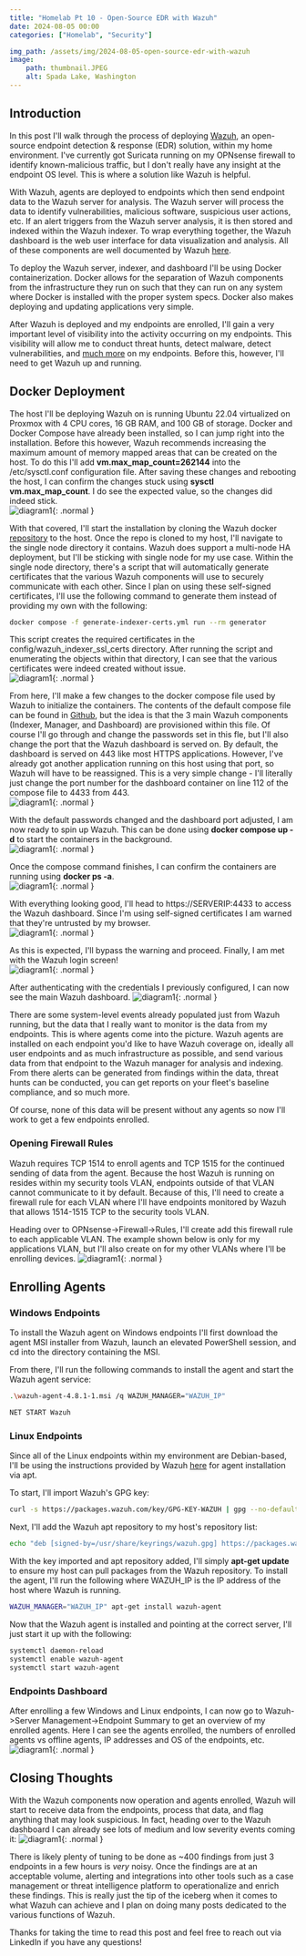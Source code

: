 ```yaml
---
title: "Homelab Pt 10 - Open-Source EDR with Wazuh"
date: 2024-08-05 00:00
categories: ["Homelab", "Security"]

img_path: /assets/img/2024-08-05-open-source-edr-with-wazuh
image:
    path: thumbnail.JPEG
    alt: Spada Lake, Washington
---
```

## Introduction
In this post I'll walk through the process of deploying [Wazuh](https://wazuh.com/), an open-source endpoint detection & response (EDR) solution, within my home environment. I've currently got Suricata running on my OPNsense firewall to identify known-malicious traffic, but I don't really have any insight at the endpoint OS level. This is where a solution like Wazuh is helpful. 

With Wazuh, agents are deployed to endpoints which then send endpoint data to the Wazuh server for analysis.  The Wazuh server will process the data to identify vulnerabilities, malicious software, suspicious user actions, etc. If an alert triggers from the Wazuh server analysis, it is then stored and indexed within the Wazuh indexer. To wrap everything together, the Wazuh dashboard is the web user interface for data visualization and analysis. All of these components are well documented by Wazuh [here](https://documentation.wazuh.com/current/getting-started/components/index.html).

To deploy the Wazuh server, indexer, and dashboard I'll be using Docker containerization. Docker allows for the separation of Wazuh components from the infrastructure they run on such that they can run on any system where Docker is installed with the proper system specs. Docker also makes deploying and updating applications very simple. 

After Wazuh is deployed and my endpoints are enrolled, I'll gain a very important level of visibility into the activity occurring on my endpoints. This visibility will allow me to conduct threat hunts, detect malware, detect vulnerabilities, and [much more](https://documentation.wazuh.com/current/getting-started/use-cases/index.html) on my endpoints. Before this, however, I'll need to get Wazuh up and running.

## Docker Deployment
The host I'll be deploying Wazuh on is running Ubuntu 22.04 virtualized on Proxmox with 4 CPU cores, 16 GB RAM, and 100 GB of storage. Docker and Docker Compose have already been installed, so I can jump right into the installation. Before this however, Wazuh recommends increasing the maximum amount of memory mapped areas that can be created on the host. To do this I'll add **vm.max_map_count=262144** into the /etc/sysctl.conf configuration file. After saving these changes and rebooting the host, I can confirm the changes stuck using **sysctl vm.max_map_count**. I do see the expected value, so the changes did indeed stick.  
![diagram1](1.png){: .normal }  

With that covered, I'll start the installation by cloning the Wazuh docker [repository](https://github.com/wazuh/wazuh-docker) to the host. Once the repo is cloned to my host, I'll navigate to the single node directory it contains. Wazuh does support a multi-node HA deployment, but I'll be sticking with single node for my use case. Within the single node directory, there's a script that will automatically generate certificates that the various Wazuh components will use to securely communicate with each other. Since I plan on using these self-signed certificates, I'll use the following command to generate them instead of providing my own with the following:
```bash
docker compose -f generate-indexer-certs.yml run --rm generator
```

This script creates the required certificates in the config/wazuh_indexer_ssl_certs directory. After running the script and enumerating the objects within that directory, I can see that the various certificates were indeed created without issue.  
![diagram1](2.png){: .normal }  

From here, I'll make a few changes to the docker compose file used by Wazuh to initialize the containers. The contents of the default compose file can be found in [Github](https://github.com/wazuh/wazuh-docker/blob/master/single-node/docker-compose.yml), but the idea is that the 3 main Wazuh components (Indexer, Manager, and Dashboard) are provisioned within this file. Of course I'll go through and change the passwords set in this fle, but I'll also change the port that the Wazuh dashboard is served on. By default, the dashboard is served on 443 like most HTTPS applications. However, I've already got another application running on this host using that port, so Wazuh will have to be reassigned. This is a very simple change - I'll literally just change the port number for the dashboard container on line 112 of the compose file to 4433 from 443.  
![diagram1](3.png){: .normal }  

With the default passwords changed and the dashboard port adjusted, I am now ready to spin up Wazuh. This can be done using **docker compose up -d** to start the containers in the background.  
![diagram1](4.png){: .normal }  

Once the compose command finishes, I can confirm the containers are running using **docker ps -a**.  
![diagram1](5.png){: .normal }  

With everything looking good, I'll head to https://SERVERIP:4433 to access the Wazuh dashboard. Since I'm using self-signed certificates I am warned that they're untrusted by my browser.  
![diagram1](6.png){: .normal }  

As this is expected, I'll bypass the warning and proceed. Finally, I am met with the Wazuh login screen!  
![diagram1](7.png){: .normal }  

After authenticating with the credentials I previously configured, I can now see the main Wazuh dashboard.
![diagram1](8.png){: .normal }  

There are some system-level events already populated just from Wazuh running, but the data that I really want to monitor is the data from my endpoints. This is where agents come into the picture. Wazuh agents are installed on each endpoint you'd like to have Wazuh coverage on, ideally all user endpoints and as much infrastructure as possible, and send various data from that endpoint to the Wazuh manager for analysis and indexing. From there alerts can be generated from findings within the data, threat hunts can be conducted, you can get reports on your fleet's baseline compliance, and so much more.

Of course, none of this data will be present without any agents so now I'll work to get a few endpoints enrolled.

### Opening Firewall Rules
Wazuh requires TCP 1514 to enroll agents and TCP 1515 for the continued sending of data from the agent. Because the host Wazuh is running on resides within my security tools VLAN, endpoints outside of that VLAN cannot communicate to it by default. Because of this, I'll need to create a firewall rule for each VLAN where I'll have endpoints monitored by Wazuh that allows 1514-1515 TCP to the security tools VLAN.

Heading over to OPNsense->Firewall->Rules, I'll create add this firewall rule to each applicable VLAN. The example shown below is only for my applications VLAN, but I'll also create on for my other VLANs where I'll be enrolling devices.
![diagram1](9.png){: .normal }  

## Enrolling Agents

### Windows Endpoints
To install the Wazuh agent on Windows endpoints I'll first download the agent MSI installer from Wazuh, launch an elevated PowerShell session, and cd into the directory containing the MSI.

From there, I'll run the following commands to install the agent and start the Wazuh agent service:
```bash
.\wazuh-agent-4.8.1-1.msi /q WAZUH_MANAGER="WAZUH_IP"

NET START Wazuh
```

### Linux Endpoints
Since all of the Linux endpoints within my environment are Debian-based, I'll be using the instructions provided by Wazuh [here](https://documentation.wazuh.com/current/installation-guide/wazuh-agent/wazuh-agent-package-linux.html) for agent installation via apt.

To start, I'll import Wazuh's GPG key:  
```bash
curl -s https://packages.wazuh.com/key/GPG-KEY-WAZUH | gpg --no-default-keyring --keyring gnupg-ring:/usr/share/keyrings/wazuh.gpg --import && chmod 644 /usr/share/keyrings/wazuh.gpg
```

Next, I'll add the Wazuh apt repository to my host's repository list:
```bash
echo "deb [signed-by=/usr/share/keyrings/wazuh.gpg] https://packages.wazuh.com/4.x/apt/ stable main" | tee -a /etc/apt/sources.list.d/wazuh.list
```

With the key imported and apt repository added, I'll simply **apt-get update** to ensure my host can pull packages from the Wazuh repository. To install the agent, I'll run the following where WAZUH_IP is the IP address of the host where Wazuh is running.  
```bash
WAZUH_MANAGER="WAZUH_IP" apt-get install wazuh-agent
```

Now that the Wazuh agent is installed and pointing at the correct server, I'll just start it up with the following:
```bash
systemctl daemon-reload
systemctl enable wazuh-agent
systemctl start wazuh-agent
```

### Endpoints Dashboard
After enrolling a few Windows and Linux endpoints, I can now go to Wazuh->Server Management->Endpoint Summary to get an overview of my enrolled agents. Here I can see the agents enrolled, the numbers of enrolled agents vs offline agents, IP addresses and OS of the endpoints, etc.  
![diagram1](10.png){: .normal }  

## Closing Thoughts
With the Wazuh components now operation and agents enrolled, Wazuh will start to receive data from the endpoints, process that data, and flag anything that may look suspicious. In fact, heading over to the Wazuh dashboard I can already see lots of medium and low severity events coming it:
![diagram1](11.png){: .normal }  

There is likely plenty of tuning to be done as ~400 findings from just 3 endpoints in a few hours is *very* noisy. Once the findings are at an acceptable volume, alerting and integrations into other tools such as a case management or threat intelligence platform to operationalize and enrich these findings. This is really just the tip of the iceberg when it comes to what Wazuh can achieve and I plan on doing many posts dedicated to the various functions of Wazuh. 

Thanks for taking the time to read this post and feel free to reach out via LinkedIn if you have any questions!